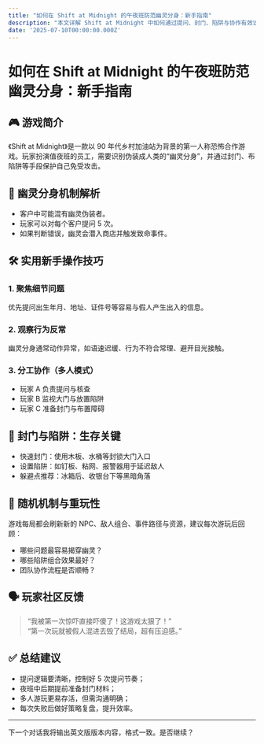 ```yaml
---
title: "如何在 Shift at Midnight 的午夜班防范幽灵分身：新手指南"
description: "本文详解 Shift at Midnight 中如何通过提问、封门、陷阱与协作有效识别并防范伪装客户的幽灵分身，是适合新手的完整玩法策略指南。"
date: '2025-07-10T00:00:00.000Z'
---
```


# 如何在 Shift at Midnight 的午夜班防范幽灵分身：新手指南

## 🎮 游戏简介

《Shift at Midnight》是一款以 90 年代乡村加油站为背景的第一人称恐怖合作游戏。玩家扮演值夜班的员工，需要识别伪装成人类的“幽灵分身”，并通过封门、布陷阱等手段保护自己免受攻击。

## 👻 幽灵分身机制解析

- 客户中可能混有幽灵伪装者。
- 玩家可以对每个客户提问 5 次。
- 如果判断错误，幽灵会潜入商店并触发致命事件。

## 🛠️ 实用新手操作技巧

### 1. 聚焦细节问题  
优先提问出生年月、地址、证件号等容易与假人产生出入的信息。

### 2. 观察行为反常  
幽灵分身通常动作异常，如语速迟缓、行为不符合常理、避开目光接触。

### 3. 分工协作（多人模式）  
- 玩家 A 负责提问与核查  
- 玩家 B 监视大门与放置陷阱  
- 玩家 C 准备封门与布置障碍

## 🔐 封门与陷阱：生存关键

- 快速封门：使用木板、水桶等封锁大门入口  
- 设置陷阱：如钉板、粘网、报警器用于延迟敌人  
- 躲避点推荐：冰箱后、收银台下等黑暗角落

## 🔄 随机机制与重玩性

游戏每局都会刷新新的 NPC、敌人组合、事件路径与资源，建议每次游玩后回顾：
- 哪些问题最容易揭穿幽灵？
- 哪些陷阱组合效果最好？
- 团队协作流程是否顺畅？

## 🗣️ 玩家社区反馈

> “我被第一次惊吓直接吓傻了！这游戏太狠了！”  
> “第一次玩就被假人混进去毁了结局，超有压迫感。”

## ✅ 总结建议

- 提问逻辑要清晰，控制好 5 次提问节奏；
- 夜班中后期提前准备封门材料；
- 多人游玩更易存活，但需沟通明确；
- 每次失败后做好策略复盘，提升效率。

---

下一个对话我将输出英文版版本内容，格式一致。是否继续？
